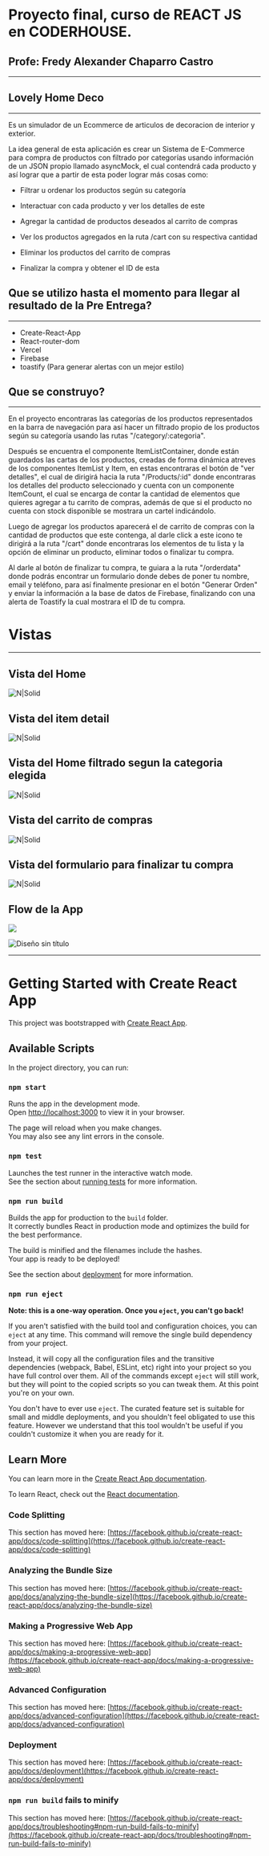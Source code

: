 # Proyecto final, curso de REACT JS en CODERHOUSE.
## Profe: Fredy Alexander Chaparro Castro
---
## Lovely Home Deco
---
Es un simulador de un Ecommerce de articulos de decoracion de interior y exterior.

La idea general de esta aplicación es crear un Sistema de E-Commerce para compra de productos con filtrado por categorías usando información de un JSON propio llamado asyncMock, el cual contendrá cada producto y así lograr que a partir de esta poder lograr más cosas como:

- Filtrar u ordenar los productos según su categoría

- Interactuar con cada producto y ver los detalles de este

- Agregar la cantidad de productos deseados al carrito de compras

- Ver los productos agregados en la ruta /cart con su respectiva cantidad

- Eliminar los productos del carrito de compras

- Finalizar la compra y obtener el ID de esta



## Que se utilizo hasta el momento para llegar al resultado de la Pre Entrega?
---
- Create-React-App
- React-router-dom
- Vercel
- Firebase
- toastify (Para generar alertas con un mejor estilo)

## Que se construyo?
---
En el proyecto encontraras las categorías de los productos representados en la barra de navegación para así hacer un filtrado propio de los productos según su categoría usando las rutas "/category/:categoria".

Después se encuentra el componente ItemListContainer, donde están guardados las cartas de los productos, creadas de forma dinámica atreves de los componentes ItemList y Item, en estas encontraras el botón de "ver detalles", el cual de dirigirá hacia la ruta "/Products/:id" donde encontraras los detalles del producto seleccionado y cuenta con un componente ItemCount, el cual se encarga de contar la cantidad de elementos que quieres agregar a tu carrito de compras, además de que si el producto no cuenta con stock disponible se mostrara un cartel indicándolo.

Luego de agregar los productos aparecerá el de carrito de compras con la cantidad de productos que este contenga, al darle click a este icono te dirigirá a la ruta "/cart" donde encontraras los elementos de tu lista y la opción de eliminar un producto, eliminar todos o finalizar tu compra.

Al darle al botón de finalizar tu compra, te guiara a la ruta "/orderdata" donde podrás encontrar un formulario donde debes de poner tu nombre, email y teléfono, para así finalmente presionar en el botón "Generar Orden" y enviar la información a la base de datos de Firebase, finalizando con una alerta de Toastify la cual mostrara el ID de tu compra.


# Vistas
---
## Vista del Home
![N|Solid](https://firebasestorage.googleapis.com/v0/b/lovelyhome-ecommerce.appspot.com/o/Home.jpg?alt=media&token=25e14fd3-007c-4287-a377-01211db5464a)
## Vista del item detail
![N|Solid](https://firebasestorage.googleapis.com/v0/b/lovelyhome-ecommerce.appspot.com/o/itemdetail.jpg?alt=media&token=43ffcd87-d82c-4b67-916e-32b8aab79a03)
## Vista del Home filtrado segun la categoria elegida
![N|Solid](https://firebasestorage.googleapis.com/v0/b/lovelyhome-ecommerce.appspot.com/o/filtrado.jpg?alt=media&token=c6fc3b61-4b48-455f-afb8-8a6991d40e7a)
## Vista del carrito de compras
![N|Solid](https://firebasestorage.googleapis.com/v0/b/lovelyhome-ecommerce.appspot.com/o/cart.jpg?alt=media&token=937c7380-f7ee-4f86-baa4-3780ef08ba89)
## Vista del formulario para finalizar tu compra
![N|Solid](https://firebasestorage.googleapis.com/v0/b/lovelyhome-ecommerce.appspot.com/o/order.jpg?alt=media&token=c2fbbb75-5e52-45d1-90ab-f4b3e3ce381c)
## Flow de la App
![](https://firebasestorage.googleapis.com/v0/b/lovelyhome-ecommerce.appspot.com/o/Dise%C3%B1o%20sin%20t%C3%ADtulo.gif?alt=media&token=f724afa7-9524-4934-b7ae-4b5628de872f)

![Diseño sin título](https://user-images.githubusercontent.com/100039424/193960919-167aac2f-69bc-477a-a3fa-5e2be030a5e8.gif)


---

# Getting Started with Create React App

This project was bootstrapped with [Create React App](https://github.com/facebook/create-react-app).

## Available Scripts

In the project directory, you can run:

### `npm start`

Runs the app in the development mode.\
Open [http://localhost:3000](http://localhost:3000) to view it in your browser.

The page will reload when you make changes.\
You may also see any lint errors in the console.

### `npm test`

Launches the test runner in the interactive watch mode.\
See the section about [running tests](https://facebook.github.io/create-react-app/docs/running-tests) for more information.

### `npm run build`

Builds the app for production to the `build` folder.\
It correctly bundles React in production mode and optimizes the build for the best performance.

The build is minified and the filenames include the hashes.\
Your app is ready to be deployed!

See the section about [deployment](https://facebook.github.io/create-react-app/docs/deployment) for more information.

### `npm run eject`

**Note: this is a one-way operation. Once you `eject`, you can't go back!**

If you aren't satisfied with the build tool and configuration choices, you can `eject` at any time. This command will remove the single build dependency from your project.

Instead, it will copy all the configuration files and the transitive dependencies (webpack, Babel, ESLint, etc) right into your project so you have full control over them. All of the commands except `eject` will still work, but they will point to the copied scripts so you can tweak them. At this point you're on your own.

You don't have to ever use `eject`. The curated feature set is suitable for small and middle deployments, and you shouldn't feel obligated to use this feature. However we understand that this tool wouldn't be useful if you couldn't customize it when you are ready for it.

## Learn More

You can learn more in the [Create React App documentation](https://facebook.github.io/create-react-app/docs/getting-started).

To learn React, check out the [React documentation](https://reactjs.org/).

### Code Splitting

This section has moved here: [https://facebook.github.io/create-react-app/docs/code-splitting](https://facebook.github.io/create-react-app/docs/code-splitting)

### Analyzing the Bundle Size

This section has moved here: [https://facebook.github.io/create-react-app/docs/analyzing-the-bundle-size](https://facebook.github.io/create-react-app/docs/analyzing-the-bundle-size)

### Making a Progressive Web App

This section has moved here: [https://facebook.github.io/create-react-app/docs/making-a-progressive-web-app](https://facebook.github.io/create-react-app/docs/making-a-progressive-web-app)

### Advanced Configuration

This section has moved here: [https://facebook.github.io/create-react-app/docs/advanced-configuration](https://facebook.github.io/create-react-app/docs/advanced-configuration)

### Deployment

This section has moved here: [https://facebook.github.io/create-react-app/docs/deployment](https://facebook.github.io/create-react-app/docs/deployment)

### `npm run build` fails to minify

This section has moved here: [https://facebook.github.io/create-react-app/docs/troubleshooting#npm-run-build-fails-to-minify](https://facebook.github.io/create-react-app/docs/troubleshooting#npm-run-build-fails-to-minify)
